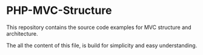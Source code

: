 # PHP-MVC-Structure

This repository contains the source code examples for MVC structure and architecture.

 The all the content of this file, is build for simplicity and easy understanding.
